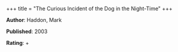 +++
title = "The Curious Incident of the Dog in the Night-Time"
+++



**Author**: Haddon, Mark

**Published**: 2003

**Rating**: +